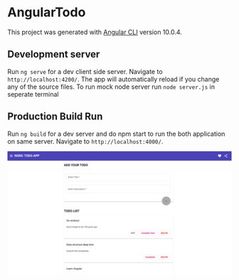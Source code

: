 # AngularTodo

This project was generated with [Angular CLI](https://github.com/angular/angular-cli) version 10.0.4. 

## Development server

Run `ng serve` for a dev client side server. Navigate to `http://localhost:4200/`. The app will automatically reload if you change any of the source files.
To run mock node server run `node server.js` in seperate terminal

## Production Build Run 
Run `ng build` for a dev server and do npm start to run the both application on same server.
Navigate to `http://localhost:4000/`. 

![alt text](screen.png)

